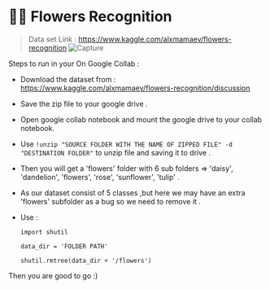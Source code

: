 # 🌻🌼 Flowers Recognition

> Data set Link : https://www.kaggle.com/alxmamaev/flowers-recognition
![Capture](https://user-images.githubusercontent.com/63875409/104835069-01b1ce00-58ca-11eb-89be-6fb637dc616f.PNG)

Steps to run in your On Google Collab :
* Download the dataset from : https://www.kaggle.com/alxmamaev/flowers-recognition/discussion
* Save the zip file to your google drive .
* Open google collab notebook and mount the google drive to your collab notebook.
* Use `!unzip "SOURCE FOLDER WITH THE NAME OF ZIPPED FILE" -d "DESTINATION FOLDER"` to unzip file and saving it to drive .
* Then you will get a 'flowers' folder with 6 sub folders => 'daisy', 'dandelion', 'flowers', 'rose', 'sunflower', 'tulip' .
* As our dataset consist of 5 classes ,but here we may have an extra 'flowers' subfolder as a bug so we need to remove it .
* Use :
  
  `import shutil`
  
  `data_dir = 'FOLDER PATH'`
  
  `shutil.rmtree(data_dir + '/flowers')`
  
Then you are good to go :)
